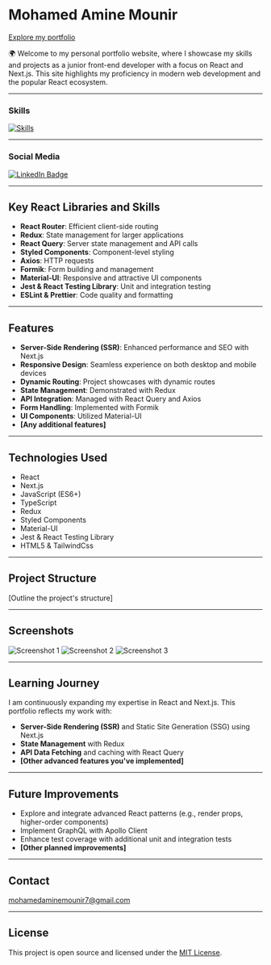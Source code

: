 # Mohamed Amine Mounir 


[Explore my portfolio](aminedev.vercel)

🌍 Welcome to my personal portfolio website, where I showcase my skills and projects as a junior front-end developer with a focus on React and Next.js. This site highlights my proficiency in modern web development and the popular React ecosystem.

---

### Skills

[![Skills](https://skillicons.dev/icons?i=html,css,js,tailwind,react,next)](https://skillicons.dev)

---

### Social Media

<div id="badges">
  <a href="https://www.linkedin.com/in/mohamed-amine-mounir/">
    <img src="https://img.shields.io/badge/LinkedIn-blue?style=for-the-badge&logo=linkedin&logoColor=white" alt="LinkedIn Badge"/>
  </a>
</div>

---

## Key React Libraries and Skills
- **React Router**: Efficient client-side routing
- **Redux**: State management for larger applications
- **React Query**: Server state management and API calls
- **Styled Components**: Component-level styling
- **Axios**: HTTP requests
- **Formik**: Form building and management
- **Material-UI**: Responsive and attractive UI components
- **Jest & React Testing Library**: Unit and integration testing
- **ESLint & Prettier**: Code quality and formatting

---

## Features
- **Server-Side Rendering (SSR)**: Enhanced performance and SEO with Next.js
- **Responsive Design**: Seamless experience on both desktop and mobile devices
- **Dynamic Routing**: Project showcases with dynamic routes
- **State Management**: Demonstrated with Redux
- **API Integration**: Managed with React Query and Axios
- **Form Handling**: Implemented with Formik
- **UI Components**: Utilized Material-UI
- **[Any additional features]**

---

## Technologies Used
- React
- Next.js
- JavaScript (ES6+)
- TypeScript
- Redux
- Styled Components
- Material-UI
- Jest & React Testing Library
- HTML5 & TailwindCss

---

## Project Structure
[Outline the project's structure]

---

## Screenshots
![Screenshot 1](link-to-screenshot1)
![Screenshot 2](link-to-screenshot2)
![Screenshot 3](link-to-screenshot3)

---

## Learning Journey
I am continuously expanding my expertise in React and Next.js. This portfolio reflects my work with:
- **Server-Side Rendering (SSR)** and Static Site Generation (SSG) using Next.js
- **State Management** with Redux
- **API Data Fetching** and caching with React Query
- **[Other advanced features you've implemented]**

---

## Future Improvements
- Explore and integrate advanced React patterns (e.g., render props, higher-order components)
- Implement GraphQL with Apollo Client
- Enhance test coverage with additional unit and integration tests
- **[Other planned improvements]**

---

## Contact
mohamedaminemounir7@gmail.com 


---

## License
This project is open source and licensed under the [MIT License](LICENSE).

